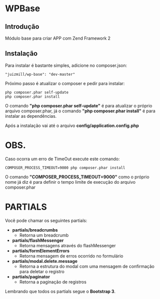 WPBase
=======================

Introdução
------------
Módulo base para criar APP com Zend Framework 2

Instalação
------------
Para instalar é bastante simples, adicione no composer.json:

    "juizmill/wp-base": "dev-master"

Próximo passo é atualizar o composer e pedir para instalar:

    php composer.phar self-update
    php composer.phar install

O comando **"php composer.phar self-update"** é para atualizar o próprio arquivo composer.phar, já o comando **"php composer.phar install"** é para instalar as dependências.

Após a instalação vai até o arquivo **config/application.config.php**

OBS.
====
Caso ocorra um erro de TimeOut execute este comando:

    COMPOSER_PROCESS_TIMEOUT=9000 php composer.phar install

O comando **"COMPOSER_PROCESS_TIMEOUT=9000"** como o próprio nome já diz é para definir o tempo limite de execução do arquivo composer.phar

PARTIALS
========
Você pode chamar os seguintes partials:

  - **partials/breadcrumbs**
    - Retorna um breadcrumb
  - **partials/flashMessenger**
    - Retorna mensagens através do flashMessenger
  - **partials/formElementErrors**
    - Retorna mensagem de erros ocorrido no formulário
  - **partials/modal.delete.message**
    - Retorna a estrutura do modal com uma mensagem de confirmação para deletar o registro
  - **partials/paginator**
    - Retorna a paginação de registros

Lembrando que todos os partials segue o **Bootstrap 3**.
